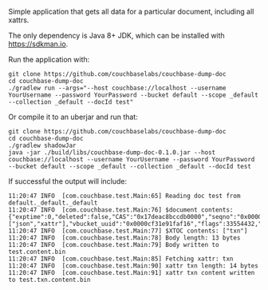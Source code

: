 Simple application that gets all data for a particular document, including all xattrs.

The only dependency is Java 8+ JDK, which can be installed with https://sdkman.io.

Run the application with:

```
git clone https://github.com/couchbaselabs/couchbase-dump-doc
cd couchbase-dump-doc
./gradlew run --args="--host couchbase://localhost --username YourUsername --password YourPassword --bucket default --scope _default --collection _default --docId test"
```

Or compile it to an uberjar and run that:

```
git clone https://github.com/couchbaselabs/couchbase-dump-doc
cd couchbase-dump-doc
./gradlew shadowJar
java -jar ./build/libs/couchbase-dump-doc-0.1.0.jar --host couchbase://localhost --username YourUsername --password YourPassword --bucket default --scope _default --collection _default --docId test
```

If successful the output will include:

```
11:20:47 INFO  [com.couchbase.test.Main:65] Reading doc test from default._default._default
11:20:47 INFO  [com.couchbase.test.Main:76] $document contents: {"exptime":0,"deleted":false,"CAS":"0x17deac8bccdb0000","seqno":"0x0000000000041a7b","datatype":["json","xattr"],"vbucket_uuid":"0x0000cf31e91faf16","flags":33554432,"revid":"268098","value_crc32c":"0x5451e331","value_bytes":13,"last_modified":"1720001824"}
11:20:47 INFO  [com.couchbase.test.Main:77] $XTOC contents: ["txn"]
11:20:47 INFO  [com.couchbase.test.Main:78] Body length: 13 bytes
11:20:47 INFO  [com.couchbase.test.Main:79] Body written to test.content.bin
11:20:47 INFO  [com.couchbase.test.Main:85] Fetching xattr: txn
11:20:47 INFO  [com.couchbase.test.Main:90] xattr txn length: 14 bytes
11:20:47 INFO  [com.couchbase.test.Main:91] xattr txn content written to test.txn.content.bin
```